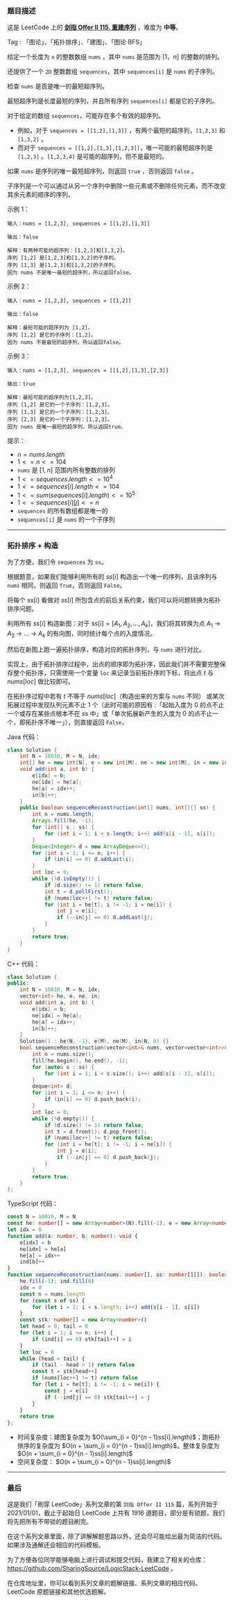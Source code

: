 ### 题目描述

这是 LeetCode 上的 **[剑指 Offer II 115. 重建序列](https://leetcode.cn/problems/ur2n8P/solution/by-ac_oier-oqxs/)** ，难度为 **中等**。

Tag : 「图论」、「拓扑排序」、「建图」、「图论 BFS」



给定一个长度为 `n` 的整数数组 `nums` ，其中 `nums` 是范围为 $[1，n]$ 的整数的排列。

还提供了一个 `2D` 整数数组 `sequences`，其中 `sequences[i]` 是 `nums` 的子序列。

检查 `nums` 是否是唯一的最短超序列。

最短超序列是长度最短的序列，并且所有序列 `sequences[i]` 都是它的子序列。

对于给定的数组 `sequences`，可能存在多个有效的超序列。

* 例如，对于 `sequences = [[1,2],[1,3]]` ，有两个最短的超序列，`[1,2,3]` 和 `[1,3,2]` 。
* 而对于 `sequences = [[1,2],[1,3],[1,2,3]]`，唯一可能的最短超序列是 `[1,2,3]` 。`[1,2,3,4]` 是可能的超序列，但不是最短的。

如果 `nums` 是序列的唯一最短超序列，则返回 `true` ，否则返回 `false` 。

子序列是一个可以通过从另一个序列中删除一些元素或不删除任何元素，而不改变其余元素的顺序的序列。

示例 1：
```
输入：nums = [1,2,3], sequences = [[1,2],[1,3]]

输出：false

解释：有两种可能的超序列：[1,2,3]和[1,3,2]。
序列 [1,2] 是[1,2,3]和[1,3,2]的子序列。
序列 [1,3] 是[1,2,3]和[1,3,2]的子序列。
因为 nums 不是唯一最短的超序列，所以返回false。
```
示例 2：
```
输入：nums = [1,2,3], sequences = [[1,2]]

输出：false

解释：最短可能的超序列为 [1,2]。
序列 [1,2] 是它的子序列：[1,2]。
因为 nums 不是最短的超序列，所以返回false。
```
示例 3：
```
输入：nums = [1,2,3], sequences = [[1,2],[1,3],[2,3]]

输出：true

解释：最短可能的超序列为[1,2,3]。
序列 [1,2] 是它的一个子序列：[1,2,3]。
序列 [1,3] 是它的一个子序列：[1,2,3]。
序列 [2,3] 是它的一个子序列：[1,2,3]。
因为 nums 是唯一最短的超序列，所以返回true。
```

提示：
* $n = nums.length$
* $1 <= n <= 104$
* `nums` 是 $[1, n]$ 范围内所有整数的排列
* $1 <= sequences.length <= 10^4$
* $1 <= sequences[i].length <= 104$
* $1 <= sum(sequences[i].length) <= 10^5$
* $1 <= sequences[i][j] <= n$
* `sequences` 的所有数组都是唯一的
* `sequences[i]` 是 `nums` 的一个子序列

---

### 拓扑排序 + 构造

为了方便，我们令 `sequences` 为 `ss`。

根据题意，如果我们能够利用所有的 $ss[i]$ 构造出一个唯一的序列，且该序列与 `nums` 相同，则返回 `True`，否则返回 `False`。

将每个 $ss[i]$ 看做对 $ss[i]$ 所包含点的前后关系约束，我们可以将问题转换为拓扑排序问题。

利用所有 $ss[i]$ 构造新图：对于 $ss[i] = [A_1, A_2, ..., A_k]$，我们将其转换为点 $A_1$ -> $A_2$ -> ... -> $A_k$ 的有向图，同时统计每个点的入度情况。

然后在新图上跑一遍拓扑排序，构造对应的拓扑序列，与 `nums` 进行对比。

实现上，由于拓扑排序过程中，出点的顺序即为拓扑序，因此我们并不需要完整保存整个拓扑序，只需使用一个变量 `loc` 来记录当前拓扑序的下标，将出点 $t$ 与 $nums[loc]$ 做比较即可。

在拓扑序过程中若有 $t$ 不等于 $nums[loc]$（构造出来的方案与 `nums` 不同） 或某次拓展过程中发现队列元素不止 $1$ 个（此时可能的原因有 :「起始入度为 $0$ 的点不止一个或存在某些点根本不在 $ss$ 中」或「单次拓展新产生的入度为 $0$ 的点不止一个，即拓扑序不唯一」），则直接返回 `False`，

Java 代码：
```Java 
class Solution {
    int N = 10010, M = N, idx;
    int[] he = new int[N], e = new int[M], ne = new int[M], in = new int[N];
    void add(int a, int b) {
        e[idx] = b;
        ne[idx] = he[a];
        he[a] = idx++;
        in[b]++;
    }
    public boolean sequenceReconstruction(int[] nums, int[][] ss) {
        int n = nums.length;
        Arrays.fill(he, -1);
        for (int[] s : ss) {
            for (int i = 1; i < s.length; i++) add(s[i - 1], s[i]);
        }
        Deque<Integer> d = new ArrayDeque<>();
        for (int i = 1; i <= n; i++) {
            if (in[i] == 0) d.addLast(i);
        }
        int loc = 0;
        while (!d.isEmpty()) {
            if (d.size() != 1) return false;
            int t = d.pollFirst();
            if (nums[loc++] != t) return false;
            for (int i = he[t]; i != -1; i = ne[i]) {
                int j = e[i];
                if (--in[j] == 0) d.addLast(j);
            }
        }
        return true;
    }
}
```
C++ 代码：
```C++
class Solution {
public:
    int N = 10010, M = N, idx;
    vector<int> he, e, ne, in;
    void add(int a, int b) {
        e[idx] = b;
        ne[idx] = he[a];
        he[a] = idx++;
        in[b]++;
    }
    Solution() : he(N, -1), e(M), ne(M), in(N, 0) {}
    bool sequenceReconstruction(vector<int>& nums, vector<vector<int>>& ss) {
        int n = nums.size();
        fill(he.begin(), he.end(), -1);
        for (auto& s : ss) {
            for (int i = 1; i < s.size(); i++) add(s[i - 1], s[i]);
        }
        deque<int> d;
        for (int i = 1; i <= n; i++) {
            if (in[i] == 0) d.push_back(i);
        }
        int loc = 0;
        while (!d.empty()) {
            if (d.size() != 1) return false;
            int t = d.front(); d.pop_front();
            if (nums[loc++] != t) return false;
            for (int i = he[t]; i != -1; i = ne[i]) {
                int j = e[i];
                if (--in[j] == 0) d.push_back(j);
            }
        }
        return true;
    }
};
```
TypeScript 代码：
```TypeScript
const N = 10010, M = N
const he: number[] = new Array<number>(N).fill(-1), e = new Array<number>(N).fill(0), ne = new Array<number>(N).fill(0), ind = new Array<number>(N).fill(0);
let idx = 0
function add(a: number, b: number): void {
    e[idx] = b
    ne[idx] = he[a]
    he[a] = idx++
    ind[b]++
}
function sequenceReconstruction(nums: number[], ss: number[][]): boolean {
    he.fill(-1); ind.fill(0)
    idx = 0
    const n = nums.length
    for (const s of ss) {
        for (let i = 1; i < s.length; i++) add(s[i - 1], s[i])
    }
    const stk: number[] = new Array<number>()
    let head = 0, tail = 0
    for (let i = 1; i <= n; i++) {
        if (ind[i] == 0) stk[tail++] = i
    }
    let loc = 0
    while (head < tail) {
        if (tail - head > 1) return false
        const t = stk[head++]
        if (nums[loc++] != t) return false
        for (let i = he[t]; i != -1; i = ne[i]) {
            const j = e[i]
            if (--ind[j] == 0) stk[tail++] = j
        }
    }
    return true
};
```
* 时间复杂度：建图复杂度为 $O(\sum_{i = 0}^{n - 1}ss[i].length)$；跑拓扑排序的复杂度为 $O(n + \sum_{i = 0}^{n - 1}ss[i].length)$。整体复杂度为 $O(n + \sum_{i = 0}^{n - 1}ss[i].length)$
* 空间复杂度： $O(n + \sum_{i = 0}^{n - 1}ss[i].length)$

---

### 最后

这是我们「刷穿 LeetCode」系列文章的第 `剑指 Offer II 115` 篇，系列开始于 2021/01/01，截止于起始日 LeetCode 上共有 1916 道题目，部分是有锁题，我们将先把所有不带锁的题目刷完。

在这个系列文章里面，除了讲解解题思路以外，还会尽可能给出最为简洁的代码。如果涉及通解还会相应的代码模板。

为了方便各位同学能够电脑上进行调试和提交代码，我建立了相关的仓库：https://github.com/SharingSource/LogicStack-LeetCode 。

在仓库地址里，你可以看到系列文章的题解链接、系列文章的相应代码、LeetCode 原题链接和其他优选题解。

